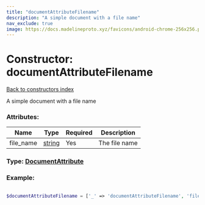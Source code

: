 ```yaml
---
title: "documentAttributeFilename"
description: "A simple document with a file name"
nav_exclude: true
image: https://docs.madelineproto.xyz/favicons/android-chrome-256x256.png
---
```

# Constructor: documentAttributeFilename  
[Back to constructors index](/API_docs/constructors/index.html)



A simple document with a file name

### Attributes:

| Name     |    Type       | Required | Description |
|----------|---------------|----------|-------------|
|file\_name|[string](/API_docs/types/string.html) | Yes|The file name|



### Type: [DocumentAttribute](/API_docs/types/DocumentAttribute.html)


### Example:

```php

$documentAttributeFilename = ['_' => 'documentAttributeFilename', 'file_name' => 'string'];
```  
